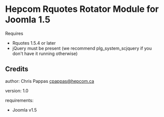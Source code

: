 Hepcom Rquotes Rotator Module for Joomla 1.5
============================================

Requires 
* Rquotes 1.5.4 or later
* jQuery must be present (we recommend plg_system_scjquery if you don't have it running otherwise)


Credits
-------

author: Chris Pappas cpappas@hepcom.ca

version: 1.0

requirements:

* Joomla v1.5


